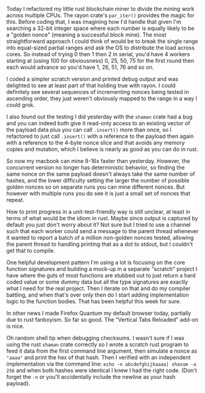Today I refactored my little rust blockchain miner to divide the mining work across multiple CPUs. The rayon crate's `par_iter()` provides the magic for this. Before coding that, I was imagining how I'd handle that given I'm searching a 32-bit integer space where each number is equally likely to be a "golden nonce" (meaning a successful block mine). The most straightforward approach I could think of would be to break the single range into equal-sized partial ranges and ask the OS to distribute the load across cores. So instead of trying 0 then 1 then 2 in serial, you'd have 4 workers starting at (using 100 for obviousness) 0, 25, 50, 75 for the first round then each would advance so you'd have 1, 26, 51, 76 and so on.

I coded a simpler scratch version and printed debug output and was delighted to see at least part of that holding true with rayon. I could definitely see several sequences of incrementing nonces being tested in ascending order, they just weren't obviously mapped to the range in a way I could grok.

I also found out the testing I did yesterday with the `shaman` crate had a bug and you can indeed both give it read-only access to an existing vector of the payload data plus you can call `.insert()` more than once, so I refactored to just call `.insert()` with a reference to the payload then again with a reference to the 4-byte nonce slice and that avoids any memory copies and mutation, which I believe is nearly as good as you can do in rust.

So now my macbook can mine 8-16x faster than yesterday. However, the concurrent version no longer has deterministic behavior, so finding the same nonce on the same payload doesn't always take the same number of hashes, and the lower difficulty setting the larger the number of possible golden nonces so on separate runs you can mine different nonces. But however with multiple runs you do see it is just a small set of nonces that repeat.

How to print progress in a unit-test-friendly way is still unclear, at least in terms of what would be the idiom in rust. Maybe since output is captured by default you just don't worry about it? Not sure but I tried to use a channel such that each worker could send a message to the parent thread whenever it wanted to report a batch of a million non-golden nonces tested, allowing the parent thread to handling printing that as a dot to stdout, but I couldn't get that to compile.

One helpful development pattern I'm using a lot is focusing on the core function signatures and building a mock-up in a separate "scratch" project I have where the guts of most functions are stubbed out to just return a hard coded value or some dummy data but all the type signatures are exactly what I need for the real project. Then I iterate on that and do my compiler battling, and when that's over only then do I start adding implementation logic to the function bodies. That has been helpful this week for sure.

In other news I made Firefox Quantum my default browser today, partially due to rust fanboyism. So far so good. The "Vertical Tabs Reloaded" add-on is nice.

Oh random shell tip when debugging checksums. I wasn't sure if I was using the rust `shaman` crate correctly so I wrote a scratch rust program to feed it data from the first command line argument, then simulate a nonce as `"aaaa"` and print the hex of that hash. Then I verified with an independent implementation via the command line: `echo -n abcdefghijkaaaa| shasum -a 256` and when both hashes were identical I knew I had the right code. (Don't forget the `-n` or you'll accidentally include the newline as your hash payload).
